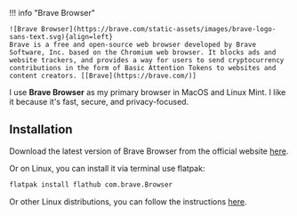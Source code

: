 !!! info "Brave Browser"

    ![Brave Browser](https://brave.com/static-assets/images/brave-logo-sans-text.svg){align=left}
    Brave is a free and open-source web browser developed by Brave Software, Inc. based on the Chromium web browser. It blocks ads and website trackers, and provides a way for users to send cryptocurrency contributions in the form of Basic Attention Tokens to websites and content creators. [[Brave](https://brave.com/)]

I use **Brave Browser** as my primary browser in MacOS and Linux Mint. I like it because it's fast, secure, and privacy-focused.

## Installation

Download the latest version of Brave Browser from the official website [here](https://brave.com/download/).

Or on Linux, you can install it via terminal use flatpak:

```bash title="Run in terminal"
flatpak install flathub com.brave.Browser
```

Or other Linux distributions, you can follow the instructions [here](https://brave.com/linux/#release-channel-installation).
